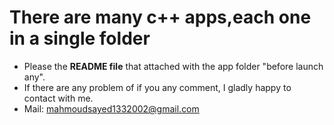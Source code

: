 # There are many c++ apps,each one in a single folder
- Please the __README file__ that attached with the app folder "before launch any".
- If there are any problem of if you any comment, I gladly happy to contact with me.
- Mail:
  mahmoudsayed1332002@gmail.com
